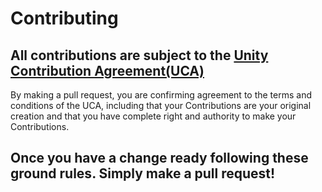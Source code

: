 # Contributing

## All contributions are subject to the [Unity Contribution Agreement(UCA)](https://unity3d.com/legal/licenses/Unity_Contribution_Agreement)

By making a pull request, you are confirming agreement to the terms and conditions of the UCA, including that your
Contributions are your original creation and that you have complete right and authority to make your Contributions.

## Once you have a change ready following these ground rules. Simply make a pull request!